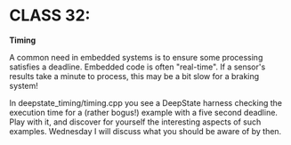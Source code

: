 # CLASS 32:

**Timing**

A common need in embedded systems is to ensure some processing
satisfies a deadline.  Embedded code is often "real-time".  If a
sensor's results take a minute to process, this may be a bit slow for
a braking system!

In deepstate_timing/timing.cpp you see a DeepState harness checking
the execution time for a (rather bogus!) example with a five second
deadline.  Play with it, and discover for yourself the interesting
aspects of such examples.  Wednesday I will discuss what you should be
aware of by then.
